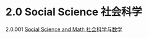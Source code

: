 # 2.0 Social Science 社会科学

2.0.001 [Social Science and Math 社会科学与数学](social-science-and-math-she-hui-ke-xue-yu-shu-xue.md)

